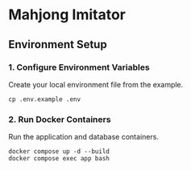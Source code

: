 # Mahjong Imitator

## Environment Setup

### 1. Configure Environment Variables
Create your local environment file from the example.
```
cp .env.example .env
```

### 2. Run Docker Containers
Run the application and database containers.
```
docker compose up -d --build
docker compose exec app bash
```